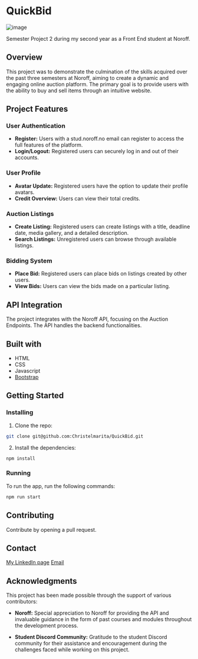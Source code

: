# QuickBid
![image](https://github.com/Christelmarita/QuickBid/assets/114878235/c2538975-9ab3-4288-82d1-9e8c39bc9b4b)

Semester Project 2 during my second year as a Front End student at Noroff.

## Overview

This project was to demonstrate the culmination of the skills acquired over the past three semesters at Noroff, aiming to create a dynamic and engaging online auction platform. The primary goal is to provide users with the ability to buy and sell items through an intuitive website.

## Project Features

### User Authentication

- **Register:** Users with a stud.noroff.no email can register to access the full features of the platform.
- **Login/Logout:** Registered users can securely log in and out of their accounts.

### User Profile

- **Avatar Update:** Registered users have the option to update their profile avatars.
- **Credit Overview:** Users can view their total credits.

### Auction Listings

- **Create Listing:** Registered users can create listings with a title, deadline date, media gallery, and a detailed description.
- **Search Listings:** Unregistered users can browse through available listings.

### Bidding System

- **Place Bid:** Registered users can place bids on listings created by other users.
- **View Bids:** Users can view the bids made on a particular listing.

## API Integration

The project integrates with the Noroff API, focusing on the Auction Endpoints. The API handles the backend functionalities.

## Built with

- HTML
- CSS
- Javascript
- [Bootstrap](https://getbootstrap.com)

## Getting Started

### Installing
1. Clone the repo:

```bash
git clone git@github.com:Christelmarita/QuickBid.git
```

2. Install the dependencies:

```
npm install
```

### Running

To run the app, run the following commands:

```bash
npm run start
```

## Contributing

Contribute by opening a pull request.

## Contact

[My LinkedIn page](https://www.linkedin.com/in/christelosterboe/)
[Email](christel.marita@onibodesign.no)

## Acknowledgments

This project has been made possible through the support of various contributors:

- **Noroff:** Special appreciation to Noroff for providing the API and invaluable guidance in the form of past courses and modules throughout the development process.

- **Student Discord Community:** Gratitude to the student Discord community for their assistance and encouragement during the challenges faced while working on this project.

